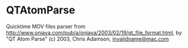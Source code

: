 QTAtomParse
===========

Quicktime MOV files parser from http://www.onjava.com/pub/a/onjava/2003/02/19/qt_file_format.html, by "QT Atom Parse" (c) 2003, Chris Adamson, invalidname@mac.com
